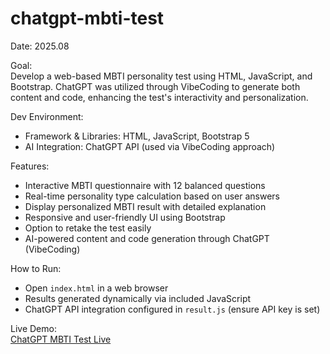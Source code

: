 # chatgpt-mbti-test

Date: 2025.08

Goal:  
Develop a web-based MBTI personality test using HTML, JavaScript, and Bootstrap. ChatGPT was utilized through VibeCoding to generate both content and code, enhancing the test's interactivity and personalization.

Dev Environment:  
- Framework & Libraries: HTML, JavaScript, Bootstrap 5  
- AI Integration: ChatGPT API (used via VibeCoding approach)  

Features:  
- Interactive MBTI questionnaire with 12 balanced questions  
- Real-time personality type calculation based on user answers  
- Display personalized MBTI result with detailed explanation  
- Responsive and user-friendly UI using Bootstrap  
- Option to retake the test easily  
- AI-powered content and code generation through ChatGPT (VibeCoding)  

How to Run:  
- Open `index.html` in a web browser  
- Results generated dynamically via included JavaScript  
- ChatGPT API integration configured in `result.js` (ensure API key is set)  

Live Demo:  
[ChatGPT MBTI Test Live](https://sangjinko.github.io/chatgpt-mbti-test/)
